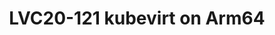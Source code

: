 ---
categories:
- lvc20
description: KubeVirt is a virtual machine management add-on for Kubernetes. The aim
  is to provide a common ground for virtualization solutions on top of Kubernetes.<br>KubeVirt
  allows VMs to be run and managed as pods inside a Kubernetes cluster. It's much
  like the openstack.<br>I believe that kubevirt can be well integrated with the arm's
  ecology, which is extremely advantageous in certain specific scenarios, such as
  Android, Automotive field...<br><br>This presentation will show our work of enabling
  kubevirt on Arm and our plan for it.<br>It also describes some specific features
  in kubevirt.<br>Major features of kubevirt on Arm64 including:<br>1， basic features
  2, sidecar, 3, migration 4, device-plugin ...
image: /assets/images/featured-images/lvc20/LVC20-121.png
session_id: LVC20-121
session_room: '[Track 3] DataCenter'
session_slot:
  end_time: 2020-09-22 15:25
  start_time: 2020-09-22 15:00
session_speakers:
- speaker_bio: Currently, Bin Lu is working for Arm. And he is in the open source
    team. His previous employer is IBM.&lt;br /&gt; In Arm &amp; IBM, he is focus
    on the area of high performance container cloud platform.&lt;br /&gt; His job
    is system architecture design, development and optimization for open-source community
    . Also he has a deep background in the area of Kernel &amp; Networking.&lt;br
    /&gt;
  speaker_company: ''
  speaker_image: http://avatars.sched.co/d/60/6219436/avatar.jpg.320x320px.jpg?a71
  speaker_name: Robin Lu
  speaker_position: ARM, Staff software engineer
  speaker_role: speaker
- speaker_bio: focus on container, K8S, virtulization on ARM64
  speaker_company: ARM
  speaker_image: http://avatars.sched.co/4/7c/11406085/avatar.jpg.320x320px.jpg?76e
  speaker_name: Howard Zhang
  speaker_position: software engineer
  speaker_role: attendee, speaker
- speaker_bio: ''
  speaker_company: ''
  speaker_image: ''
  speaker_name: Bin Lu
  speaker_position: ''
  speaker_role: speaker
session_track: Open Source Development
tag: session
tags: Open Source Development
title: LVC20-121 kubevirt on Arm64
---